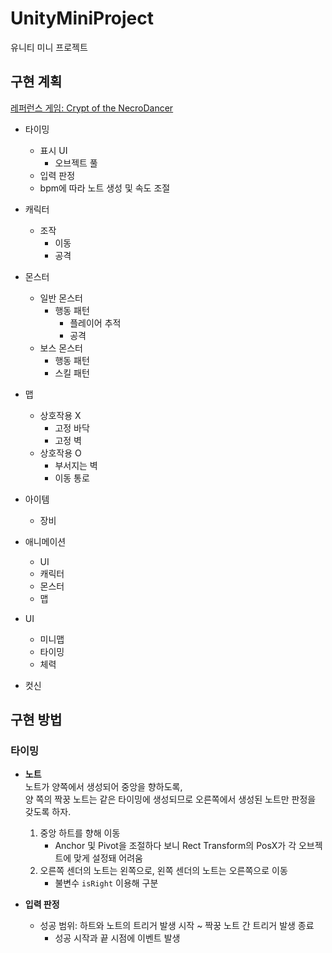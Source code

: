 # UnityMiniProject
 유니티 미니 프로젝트

## 구현 계획
[레퍼런스 게임: Crypt of the NecroDancer](https://store.steampowered.com/app/247080/Crypt_of_the_NecroDancer/?l=koreana)

- 타이밍
  - 표시 UI
    - 오브젝트 풀
  - 입력 판정
  - bpm에 따라 노트 생성 및 속도 조절

- 캐릭터
  - 조작
    - 이동
    - 공격

- 몬스터
  - 일반 몬스터
    - 행동 패턴
      - 플레이어 추적
      - 공격
  - 보스 몬스터
    - 행동 패턴
    - 스킬 패턴

- 맵
  - 상호작용 X
    - 고정 바닥
    - 고정 벽
  - 상호작용 O
    - 부서지는 벽
    - 이동 통로

- 아이템
  - 장비

- 애니메이션
  - UI
  - 캐릭터
  - 몬스터
  - 맵

- UI
  - 미니맵
  - 타이밍
  - 체력

- 컷신


## 구현 방법
### 타이밍
- **노트** \
노트가 양쪽에서 생성되어 중앙을 향하도록,\
양 쪽의 짝꿍 노트는 같은 타이밍에 생성되므로 오른쪽에서 생성된 노트만 판정을 갖도록 하자.
  1. 중앙 하트를 향해 이동
     - Anchor 및 Pivot을 조절하다 보니 Rect Transform의 PosX가 각 오브젝트에 맞게 설정돼 어려움
  2. 오른쪽 센더의 노트는 왼쪽으로, 왼쪽 센더의 노트는 오른쪽으로 이동
     - 불변수 `isRight` 이용해 구분

- **입력 판정** 
  - 성공 범위: 하트와 노트의 트리거 발생 시작 ~ 짝꿍 노트 간 트리거 발생 종료
    - 성공 시작과 끝 시점에 이벤트 발생